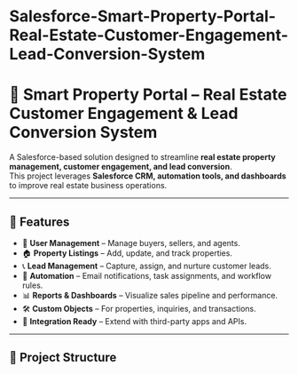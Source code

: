 # Salesforce-Smart-Property-Portal-Real-Estate-Customer-Engagement-Lead-Conversion-System
# 🏡 Smart Property Portal – Real Estate Customer Engagement & Lead Conversion System  

A Salesforce-based solution designed to streamline **real estate property management, customer engagement, and lead conversion**.  
This project leverages **Salesforce CRM, automation tools, and dashboards** to improve real estate business operations.  

---

## 🚀 Features  

- 🔑 **User Management** – Manage buyers, sellers, and agents.  
- 🏠 **Property Listings** – Add, update, and track properties.  
- 📞 **Lead Management** – Capture, assign, and nurture customer leads.  
- 🤖 **Automation** – Email notifications, task assignments, and workflow rules.  
- 📊 **Reports & Dashboards** – Visualize sales pipeline and performance.  
- 🛠️ **Custom Objects** – For properties, inquiries, and transactions.  
- 🔗 **Integration Ready** – Extend with third-party apps and APIs.  

---

## 📂 Project Structure  

